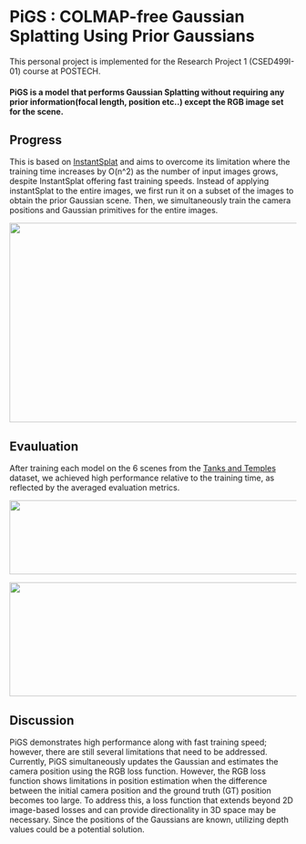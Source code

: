 # PiGS : COLMAP-free Gaussian Splatting Using Prior Gaussians
This personal project is implemented for the Research Project 1 (CSED499I-01) course at POSTECH.
#### PiGS is a model that performs Gaussian Splatting without requiring any prior information(focal length, position etc..) except the RGB image set for the scene.

## Progress
This is based on [InstantSplat](https://github.com/NVlabs/InstantSplat) and aims to overcome its limitation where the training time increases by O(n^2) as the number of input images grows, despite InstantSplat offering fast training speeds. Instead of applying instantSplat to the entire images, we first run it on a subset of the images to obtain the prior Gaussian scene. Then, we simultaneously train the camera positions and Gaussian primitives for the entire images.

<p align="center">
  <img src="https://github.com/user-attachments/assets/5de57b82-ad28-4a01-8bce-d69556f4eb11" width="550" height="350"/>
</p>

## Evauluation
After training each model on the 6 scenes from the [Tanks and Temples](https://www.tanksandtemples.org) dataset, we achieved high performance relative to the training time, as reflected by the averaged evaluation metrics.

<p align="center">
  <img src ="https://github.com/user-attachments/assets/9dcae274-70a5-4286-96af-c5bfd6ab90de" width="750" height="130"/>
</p>
<p align="center">
  <img src ="https://github.com/user-attachments/assets/0f8262a8-b7f9-4861-8b2d-0b463ca11e40" width="750" height="200"/>
</p>

## Discussion
PiGS demonstrates high performance along with fast training speed; however, there are still several limitations that need to be addressed. Currently, PiGS simultaneously updates the Gaussian and estimates the camera position using the RGB loss function. However, the RGB loss function shows limitations in position estimation when the difference between the initial camera position and the ground truth (GT) position becomes too large. To address this, a loss function that extends beyond 2D image-based losses and can provide directionality in 3D space may be necessary. Since the positions of the Gaussians are known, utilizing depth values could be a potential solution.
